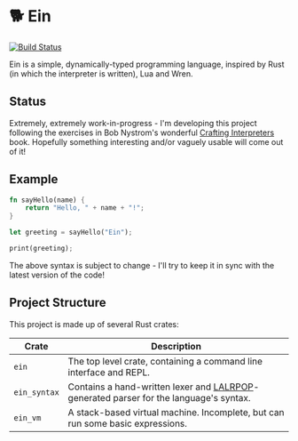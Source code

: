# 🐕 Ein

[![Build Status](https://img.shields.io/github/workflow/status/17cupsofcoffee/ein/CI%20Build/main)](https://github.com/17cupsofcoffee/ein/actions?query=branch%3Amain)

Ein is a simple, dynamically-typed programming language, inspired by Rust (in which the interpreter is written), Lua and Wren.

## Status
Extremely, extremely work-in-progress -
I'm developing this project following the exercises in Bob Nystrom's wonderful [Crafting Interpreters](http://craftinginterpreters.com/) book. Hopefully something interesting and/or vaguely usable will come out of it!

## Example
```rust
fn sayHello(name) {
    return "Hello, " + name + "!";
}

let greeting = sayHello("Ein");

print(greeting);
```

The above syntax is subject to change - I'll try to keep it in sync with the latest version of the code!

## Project Structure

This project is made up of several Rust crates:

| Crate | Description |
| --- | --- |
| `ein` | The top level crate, containing a command line interface and REPL. |
| `ein_syntax` | Contains a hand-written lexer and [LALRPOP](https://github.com/lalrpop/lalrpop)-generated parser for the language's syntax. |
| `ein_vm` | A stack-based virtual machine. Incomplete, but can run some basic expressions. |